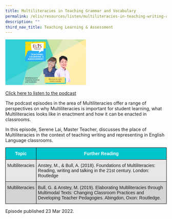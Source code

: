 ```yaml
---
title: Multiliteracies in Teaching Grammar and Vocabulary
permalink: /elis/resources/listen/multiliteracies-in-teaching-writing-and-vocabulary/
description: ""
third_nav_title: Teaching Learning & Assessment
---
```

<img src="/images/Multiliteracies%20in%20Teaching%20Grammar%20and%20Vocabulary.jpg" 
     style="width:50%">
		 
<a href="https://open.spotify.com/episode/2A6JNfVlA9rMN5mlBM7MBi?go=1&sp_cid=e24597e8e622a1c8c0ffad0fc2d6676c&utm_source=embed_player_p&utm_medium=desktop">Click here to listen to the podcast</a>

The podcast episodes in the area of Multiliteracies offer a range of perspectives on why Multiliteracies is important for student learning, what Multiliteracies looks like in enactment and how it can be enacted in classrooms. 

  
In this episode, Serene Lai, Master Teacher, discusses the place of Multiliteracies in the context of teaching writing and representing in English Language classrooms.   

<style type="text/css">
.tg  {border-collapse:collapse;border-spacing:0;}
.tg td{border-color:black;border-style:solid;border-width:1px;font-family:Arial, sans-serif;font-size:14px;
  overflow:hidden;padding:10px 5px;word-break:normal;}
.tg th{border-color:black;border-style:solid;border-width:1px;font-family:Arial, sans-serif;font-size:14px;
  font-weight:normal;overflow:hidden;padding:10px 5px;word-break:normal;}
.tg .tg-htg2{background-color:#00C4CC;color:#FFF;font-weight:bold;text-align:center;vertical-align:middle}
.tg .tg-ag2m{background-color:#E7E7E7;text-align:left;vertical-align:top}
.tg .tg-rfng{background-color:#D4D4D4;text-align:left;vertical-align:top}
</style>
<table class="tg">
<thead>
  <tr>
    <th class="tg-htg2"><span style="font-weight:600;color:#FFF;background-color:#00C4CC">Topic</span></th>
    <th class="tg-htg2"><span style="font-weight:600;color:#FFF;background-color:#00C4CC">Further Reading</span></th>
  </tr>
</thead>
<tbody>
  <tr>
    <td class="tg-ag2m">Multiliteracies <br></td>
    <td class="tg-ag2m">Anstey, M., &amp; Bull, A. (2018). Foundations of Multiliteracies: Reading, writing and talking in the 21st century. London: Routledge</td>
  </tr>
  <tr>
    <td class="tg-rfng">Multiliteracies</td>
    <td class="tg-rfng">Bull, G. &amp; Anstey, M. (2019). Elaborating Multiliteracies through Multimodal Texts: Changing Classroom Practices and Developing Teacher Pedagogies. Abingdon, Oxon: Routledge.</td>
  </tr>
</tbody>
</table>

Episode published 23 Mar 2022.